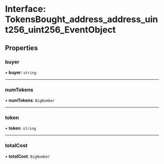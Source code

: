 # Interface: TokensBought\_address\_address\_uint256\_uint256\_EventObject

## Properties

### buyer

• **buyer**: `string`

___

### numTokens

• **numTokens**: `BigNumber`

___

### token

• **token**: `string`

___

### totalCost

• **totalCost**: `BigNumber`
